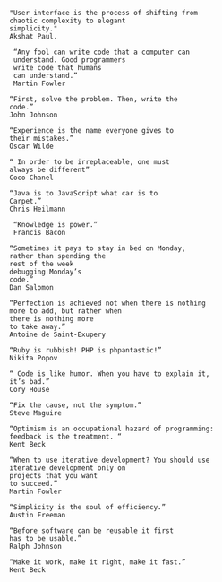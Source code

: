 `````````````````````````````
"User interface is the process of shifting from 
chaotic complexity to elegant 
simplicity." 
Akshat Paul.
`````````````````````````````

`````````````````````````````
 “Any fool can write code that a computer can 
 understand. Good programmers 
 write code that humans 
 can understand.” 
 Martin Fowler
`````````````````````````````
`````````````````````````````
“First, solve the problem. Then, write the 
code.” 
John Johnson
`````````````````````````````
`````````````````````````````
“Experience is the name everyone gives to 
their mistakes.” 
Oscar Wilde
`````````````````````````````
`````````````````````````````
“ In order to be irreplaceable, one must 
always be different” 
Coco Chanel
`````````````````````````````
`````````````````````````````
“Java is to JavaScript what car is to 
Carpet.” 
Chris Heilmann
`````````````````````````````
`````````````````````````````
 “Knowledge is power.” 
 Francis Bacon
 `````````````````````````````
`````````````````````````````
“Sometimes it pays to stay in bed on Monday, 
rather than spending the 
rest of the week 
debugging Monday’s 
code.” 
Dan Salomon
`````````````````````````````
`````````````````````````````
“Perfection is achieved not when there is nothing 
more to add, but rather when 
there is nothing more 
to take away.” 
Antoine de Saint-Exupery
`````````````````````````````
`````````````````````````````
“Ruby is rubbish! PHP is phpantastic!” 
Nikita Popov
`````````````````````````````
`````````````````````````````
“ Code is like humor. When you have to explain it, 
it’s bad.” 
Cory House
`````````````````````````````
`````````````````````````````
“Fix the cause, not the symptom.” 
Steve Maguire
`````````````````````````````
`````````````````````````````
“Optimism is an occupational hazard of programming: 
feedback is the treatment. “ 
Kent Beck
`````````````````````````````
`````````````````````````````
“When to use iterative development? You should use 
iterative development only on 
projects that you want 
to succeed.” 
Martin Fowler
`````````````````````````````
`````````````````````````````
“Simplicity is the soul of efficiency.” 
Austin Freeman
`````````````````````````````
`````````````````````````````
“Before software can be reusable it first 
has to be usable.” 
Ralph Johnson
`````````````````````````````
`````````````````````````````
“Make it work, make it right, make it fast.” 
Kent Beck
`````````````````````````````

